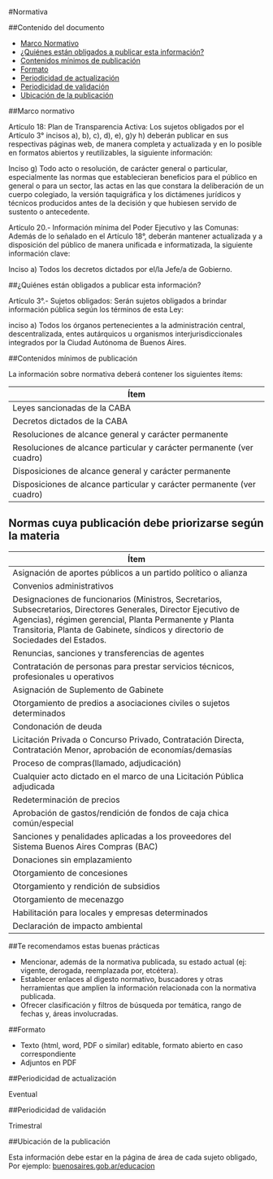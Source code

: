 #Normativa

##Contenido del documento

- [Marco Normativo](#marco-normativo)
- [¿Quiénes están obligados a publicar esta información?](#quienes-estan-obligados-a-publicar-esta-informacion)
- [Contenidos mínimos de publicación](#contenidos-mínimos-de-publicación)
- [Formato](#formato)
- [Periodicidad de actualización](#periodicidad-de-actualización)
- [Periodicidad de validación](#periodicidad-de-validación)
- [Ubicación de la publicación](#ubicación-de-la-publicación)

##Marco normativo

Artículo 18: Plan de Transparencia Activa: Los sujetos obligados por el Artículo 3° incisos a), b), c), d), e), g)y h) deberán publicar en sus respectivas páginas web, de manera completa y actualizada y en lo posible en formatos abiertos y reutilizables, la siguiente información:

Inciso g) Todo acto o resolución, de carácter general o particular, especialmente las normas que establecieran beneficios para el público en general o para un sector, las actas en las que constara la deliberación de un cuerpo colegiado, la versión taquigráfica y los dictámenes jurídicos y técnicos producidos antes de la decisión y que hubiesen servido de sustento o antecedente.

Artículo 20.- Información mínima del Poder Ejecutivo y las Comunas: Además de lo señalado en el Artículo 18°, deberán mantener actualizada y a disposición del público de manera unificada e informatizada, la siguiente información clave: 

Inciso a) Todos los decretos dictados por el/la Jefe/a de Gobierno. 

##¿Quiénes están obligados a publicar esta información?

Artículo 3°.- Sujetos obligados: Serán sujetos obligados a brindar información pública según los términos de esta Ley:

inciso a) Todos los órganos pertenecientes a la administración central, descentralizada, entes autárquicos u organismos interjurisdiccionales integrados por la Ciudad Autónoma de Buenos Aires.

##Contenidos mínimos de publicación

La información sobre normativa deberá contener los siguientes ítems:

| Ítem |
| ------------- |
| Leyes sancionadas de la CABA|
| Decretos dictados de la CABA |
| Resoluciones de alcance general y carácter permanente|
| Resoluciones de alcance particular y carácter permanente (ver cuadro)|
| Disposiciones de alcance general y carácter permanente|
| Disposiciones de alcance particular y carácter permanente (ver cuadro)|

## Normas cuya publicación debe priorizarse según la materia

|	Ítem	|
|	------------- |
|	Asignación de aportes públicos a un partido político o alianza	|
|	Convenios administrativos	|
|	Designaciones de funcionarios (Ministros, Secretarios, Subsecretarios, Directores Generales, Director Ejecutivo de Agencias), régimen gerencial, Planta Permanente y Planta Transitoria, Planta de Gabinete, síndicos y directorio de Sociedades del Estados.	|
|	Renuncias, sanciones y transferencias de agentes	|
|	Contratación de personas para prestar servicios técnicos, profesionales u operativos	|
|	Asignación de Suplemento de Gabinete	|
|	Otorgamiento de predios a asociaciones civiles o sujetos determinados	|
|	Condonación de deuda	|
|	Licitación Privada o Concurso Privado, Contratación Directa, Contratación Menor, aprobación de economías/demasías	|
|	Proceso de compras(llamado, adjudicación)	|
|	Cualquier acto dictado en el marco de una Licitación Pública adjudicada	|
|	Redeterminación de precios	|
|	Aprobación de gastos/rendición de fondos  de caja chica común/especial	|
|	Sanciones y penalidades aplicadas a los proveedores del Sistema Buenos Aires Compras (BAC)	|
|	Donaciones sin emplazamiento	|
|	Otorgamiento de concesiones	|
|	Otorgamiento y rendición de subsidios	|
|	Otorgamiento de mecenazgo	|
|	Habilitación para locales y empresas determinados	|
|	Declaración de impacto ambiental	|

##Te recomendamos estas buenas prácticas</h2>

- Mencionar, además de la normativa publicada, su estado actual (ej: vigente, derogada, reemplazada por, etcétera).
- Establecer enlaces al digesto normativo, buscadores y otras herramientas que amplíen la información relacionada con la normativa publicada.
- Ofrecer clasificación y filtros de búsqueda por temática, rango de fechas y, áreas involucradas.

##Formato

- Texto (html, word, PDF o similar) editable, formato abierto en caso correspondiente
- Adjuntos en PDF

##Periodicidad de actualización

Eventual

##Periodicidad de validación

Trimestral

##Ubicación de la publicación

Esta información debe estar en la página de área de cada sujeto obligado, Por ejemplo: 
[buenosaires.gob.ar/educacion](www.buenosaires.gob.ar/educacion)
